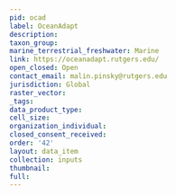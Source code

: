 ```yaml
---
pid: ocad
label: OceanAdapt
description: 
taxon_group: 
marine_terrestrial_freshwater: Marine
link: https://oceanadapt.rutgers.edu/
open_closed: Open
contact_email: malin.pinsky@rutgers.edu
jurisdiction: Global
raster_vector: 
_tags: 
data_product_type: 
cell_size: 
organization_individual: 
closed_consent_received: 
order: '42'
layout: data_item
collection: inputs
thumbnail: 
full: 
---
```

